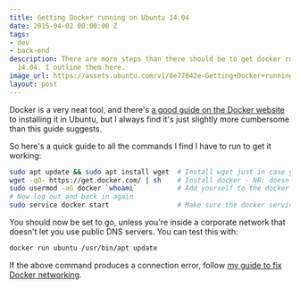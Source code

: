 ```yaml
---
title: Getting Docker running on Ubuntu 14.04
date: 2015-04-02 00:00:00 Z
tags:
- dev
- back-end
description: There are more steps than there should be to get docker running on ubuntu
  14.04. I outline them here.
image_url: https://assets.ubuntu.com/v1/8e77842e-Getting+Docker+running+on+Ubuntu+14+04.png?w=230&h=160&mode=fill&bg=0000
layout: post
---
```


Docker is a very neat tool, and there's [a good guide on the Docker website](https://docs.docker.com/installation/ubuntulinux/#installing-docker-on-ubuntu) to installing it in Ubuntu, but I always find it's just slightly more cumbersome than this guide suggests.

So here's a quick guide to all the commands I find I have to run to get it working:

``` bash
sudo apt update && sudo apt install wget  # Install wget just in case you don't have it
wget -qO- https://get.docker.com/ | sh    # Install docker - NB: doesn't actually start the docker service
sudo usermod -aG docker `whoami`          # Add yourself to the docker group
# Now log out and back in again
sudo service docker start                 # Make sure the docker service is running
```

You should now be set to go, unless you're inside a corporate network that doesn't let you use public DNS servers. You can test this with:

``` bash
docker run ubuntu /usr/bin/apt update
```

If the above command produces a connection error, follow [my guide to fix Docker networking](/2016/06/23/fix-docker-networking-dns/).